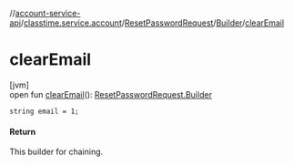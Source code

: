 //[account-service-api](../../../../index.md)/[classtime.service.account](../../index.md)/[ResetPasswordRequest](../index.md)/[Builder](index.md)/[clearEmail](clear-email.md)

# clearEmail

[jvm]\
open fun [clearEmail](clear-email.md)(): [ResetPasswordRequest.Builder](index.md)

`string email = 1;`

#### Return

This builder for chaining.
